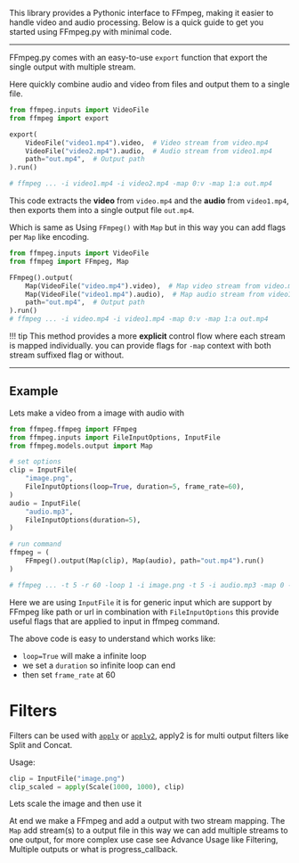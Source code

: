 This library provides a Pythonic interface to FFmpeg, making it easier to handle video and audio processing.
Below is a quick guide to get you started using FFmpeg.py with minimal code.

---

FFmpeg.py comes with an easy-to-use `export` function that export the single output with multiple stream.

Here quickly combine audio and video from files and output them to a single file.

```py
from ffmpeg.inputs import VideoFile
from ffmpeg import export

export(
    VideoFile("video1.mp4").video,  # Video stream from video.mp4
    VideoFile("video2.mp4").audio,  # Audio stream from video1.mp4
    path="out.mp4",  # Output path
).run()

# ffmpeg ... -i video1.mp4 -i video2.mp4 -map 0:v -map 1:a out.mp4
```

This code extracts the **video** from `video.mp4` and the **audio** from `video1.mp4`, then exports them into a single output file `out.mp4`.

Which is same as Using `FFmpeg()` with `Map` but in this way you can add flags per `Map` like encoding.

```py
from ffmpeg.inputs import VideoFile
from ffmpeg import FFmpeg, Map

FFmpeg().output(
    Map(VideoFile("video.mp4").video),  # Map video stream from video.mp4
    Map(VideoFile("video1.mp4").audio),  # Map audio stream from video1.mp4
    path="out.mp4",  # Output path
).run()
# ffmpeg ... -i video.mp4 -i video1.mp4 -map 0:v -map 1:a out.mp4
```
!!! tip
    This method provides a more **explicit** control flow where each stream is mapped individually. you can provide flags for `-map` context with both stream suffixed flag or without. 

---

## Example

Lets make a video from a image with audio with

```py
from ffmpeg.ffmpeg import FFmpeg
from ffmpeg.inputs import FileInputOptions, InputFile
from ffmpeg.models.output import Map

# set options
clip = InputFile(
    "image.png",
    FileInputOptions(loop=True, duration=5, frame_rate=60),
)
audio = InputFile(
    "audio.mp3",
    FileInputOptions(duration=5),
)

# run command
ffmpeg = (
    FFmpeg().output(Map(clip), Map(audio), path="out.mp4").run()
)

# ffmpeg ... -t 5 -r 60 -loop 1 -i image.png -t 5 -i audio.mp3 -map 0 -map 1 out.mp4
```

Here we are using `InputFile` it is for generic input which are support by FFmpeg like path or url in combination with `FileInputOptions`
this provide useful flags that are applied to input in ffmpeg command.

The above code is easy to understand which works like:

- `loop=True` will make a infinite loop
- we set a `duration` so infinite loop can end
- then set `frame_rate` at 60

# Filters
Filters can be used with  [`apply`](/api/#ffmpeg.filters.apply) or [`apply2`](/api/#ffmpeg.filters.apply2), apply2 is for multi output filters like Split and Concat.

Usage:

```py
clip = InputFile("image.png")
clip_scaled = apply(Scale(1000, 1000), clip)

```

Lets scale the image and then use it

At end we make a FFmpeg and add a output with two stream mapping. The `Map` add stream(s) to a output file in this way we can add multiple streams to one output, for more complex use case see Advance Usage like Filtering, Multiple outputs or what is progress_callback.
